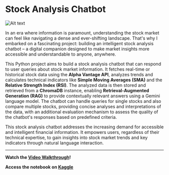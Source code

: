 # Stock Analysis Chatbot

![Alt text](image_url)

In an era where information is paramount, understanding the stock market can feel like navigating a dense and ever-shifting landscape. That's why I embarked on a fascinating project: building an intelligent stock analysis chatbot – a digital companion designed to make market insights more accessible and understandable to anyone, anywhere.

This Python project aims to build a stock analysis chatbot that can respond to user queries about stock market information. It fetches real-time or historical stock data using the **Alpha Vantage API**, analyzes trends and calculates technical indicators like **Simple Moving Averages (SMA)** and the **Relative Strength Index (RSI)**. The analyzed data is then stored and retrieved from a **ChromaDB** instance, enabling **Retrieval-Augmented Generation (RAG)** to provide contextually relevant answers using a Gemini language model. The chatbot can handle queries for single stocks and also compare multiple stocks, providing concise analyses and interpretations of the data, with an additional evaluation mechanism to assess the quality of the chatbot's responses based on predefined criteria.

This stock analysis chatbot addresses the increasing demand for accessible and intelligent financial information. It empowers users, regardless of their technical expertise, to gain insights into stock market trends and key indicators through natural language interaction.

---

**Watch the [Video Walkthrough](https://youtu.be/3KL-pl2e3FE?si=QLF_e1AG3RjLGofb)!**

**Access the notebook on [Kaggle](https://www.kaggle.com/code/franklinobika/stock-analysis-chatbot)**
